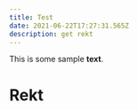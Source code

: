 ```yaml
---
title: Test
date: 2021-06-22T17:27:31.565Z
description: get rekt
---
```

This is some sample **text**.



# Rekt